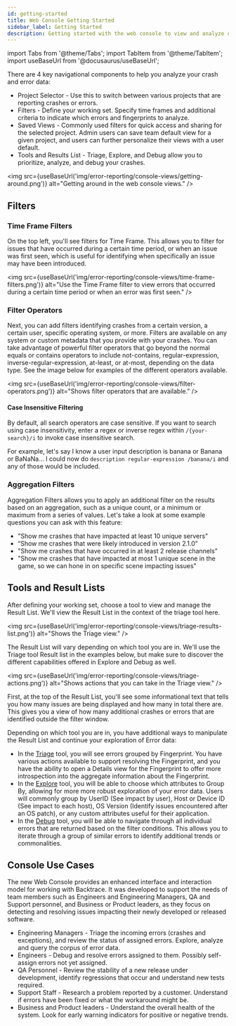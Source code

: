 ```yaml
---
id: getting-started
title: Web Console Getting Started
sidebar_label: Getting Started
description: Getting started with the web console to view and analyze crash and error data.
---
```

import Tabs from '@theme/Tabs';
import TabItem from '@theme/TabItem';
import useBaseUrl from '@docusaurus/useBaseUrl';

There are 4 key navigational components to help you analyze your crash and error data:
- Project Selector - Use this to switch between various projects that are reporting crashes or errors.
- Filters - Define your working set. Specify time frames and additional criteria to indicate which errors and fingerprints to analyze.
- Saved Views - Commonly used filters for quick access and sharing for the selected project. Admin users can save team default view for a given project, and users can further personalize their views with a user default.
- Tools and Results List - Triage, Explore, and Debug allow you to prioritize, analyze, and debug your crashes.

<img src={useBaseUrl('img/error-reporting/console-views/getting-around.png')} alt="Getting around in the web console views." />

## Filters
### Time Frame Filters
On the top left, you'll see filters for Time Frame. This allows you to filter for issues that have occurred during a certain time period, or when an issue was first seen, which is useful for identifying when specifically an issue may have been introduced.

<img src={useBaseUrl('img/error-reporting/console-views/time-frame-filters.png')} alt="Use the Time Frame filter to view errors that occurred during a certain time period or when an error was first seen." />

### Filter Operators
Next, you can add filters identifying crashes from a certain version, a certain user, specific operating system, or more. Filters are available on any system or custom metadata that you provide with your crashes. You can take advantage of powerful filter operators that go beyond the normal equals or contains operators to include not-contains, regular-expression, inverse-regular-expression, at-least, or at-most, depending on the data type. See the image below for examples of the different operators available.

<img src={useBaseUrl('img/error-reporting/console-views/filter-operators.png')} alt="Shows filter operators that are available." />

#### Case Insensitive Filtering
By default, all search operators are case sensitive. If you want to search using case insensitivity, enter a regex or inverse regex within `/{your-search}/i` to invoke case insensitive search.

For example, let's say I know a user input description is banana or Banana or BaNaNa... I could now do `description regular-expression /banana/i` and any of those would be included.

### Aggregation Filters
Aggregation Filters allows you to apply an additional filter on the results based on an aggregation, such as a unique count, or a minimum or maximum from a series of values. Let's take a look at some example questions you can ask with this feature:
- "Show me crashes that have impacted at least 10 unique servers"
- “Show me crashes that were likely introduced in version 2.1.0”
- "Show me crashes that have occurred in at least 2 release channels”
- "Show me crashes that have impacted at most 1 unique scene in the game, so we can hone in on specific scene impacting issues"

## Tools and Result Lists
After defining your working set, choose a tool to view and manage the Result List. We'll view the Result List in the context of the triage tool here.

<img src={useBaseUrl('img/error-reporting/console-views/triage-results-list.png')} alt="Shows the Triage view." />

The Result List will vary depending on which tool you are in. We'll use the Triage tool Result list in the examples below, but make sure to discover the different capabilities offered in Explore and Debug as well.

<img src={useBaseUrl('img/error-reporting/console-views/triage-actions.png')} alt="Shows actions that you can take in the Triage view." />

First, at the top of the Result List, you'll see some informational text that tells you how many issues are being displayed and how many in total there are. This gives you a view of how many additional crashes or errors that are identified outside the filter window.

Depending on which tool you are in, you have additional ways to manipulate the Result List and continue your exploration of Error data:
- In the [Triage](/error-reporting/web-console/triage) tool, you will see errors grouped by Fingerprint. You have various actions available to support resolving the Fingerprint, and you have the ability to open a Details view for the Fingerprint to offer more introspection into the aggregate information about the Fingerprint.
- In the [Explore](/error-reporting/web-console/explore) tool, you will be able to choose which attributes to Group By, allowing for more more robust exploration of your error data. Users will commonly group by UserID (See impact by user), Host or Device ID (See impact to each host), OS Version (Identify issues encountered after an OS patch), or any custom attributes useful for their application.
- In the [Debug](/error-reporting/web-console/debug) tool, you will be able to navigate through all individual errors that are returned based on the filter conditions. This allows you to iterate through a group of similar errors to identify additional trends or commonalities.

## Console Use Cases
The new Web Console provides an enhanced interface and interaction model for working with Backtrace. It was developed to support the needs of team members such as Engineers and Engineering Managers, QA and Support personnel, and Business or Product leaders, as they focus on detecting and resolving issues impacting their newly developed or released software.
- Engineering Managers - Triage the incoming errors (crashes and exceptions), and review the status of assigned errors. Explore, analyze and query the corpus of error data.
- Engineers - Debug and resolve errors assigned to them. Possibly self-assign errors not yet assigned.
- QA Personnel - Review the stability of a new release under development, identify regressions that occur and understand new tests required.
- Support Staff - Research a problem reported by a customer. Understand if errors have been fixed or what the workaround might be.
- Business and Product leaders - Understand the overall health of the system. Look for early warning indicators for positive or negative trends.
